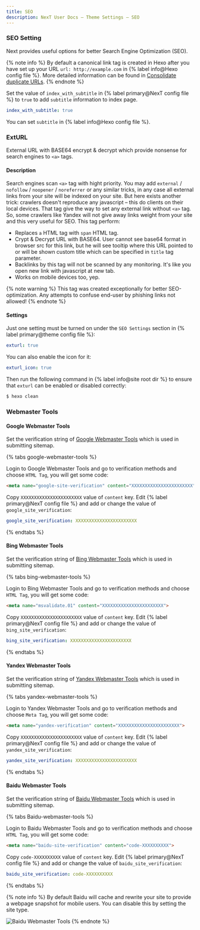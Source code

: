 ```yaml
---
title: SEO
description: NexT User Docs – Theme Settings – SEO
---
```


### SEO Setting

Next provides useful options for better Search Engine Optimization (SEO).

{% note info %}
By default a canonical link tag is created in Hexo after you have set up your URL `url: http://example.com` in {% label info@Hexo config file %}. More detailed information can be found in [Consolidate duplicate URLs](https://support.google.com/webmasters/answer/139066).
{% endnote %}

Set the value of `index_with_subtitle` in {% label primary@NexT config file %} to `true` to add `subtitle` information to index page.

```yml NexT config file
index_with_subtitle: true
```

You can set `subtitle` in {% label info@Hexo config file %}.

### ExtURL

External URL with BASE64 encrypt & decrypt which provide nonsense for search engines to `<a>` tags.

#### Description

Search engines scan `<a>` tag with hight priority. You may add `external` / `nofollow` / `noopener` / `noreferrer` or any similar tricks, in any case all external links from your site will be indexed on your site. But here exists another trick: crawlers doesn't reproduce any javascript – this do clients on their local devices.
That tag give the way to set any external link without `<a>` tag. So, some crawlers like Yandex will not give away links weight from your site and this very useful for SEO. This tag perform:

* Replaces `a` HTML tag with `span` HTML tag.
* Crypt & Decrypt URL with BASE64. User cannot see base64 format in browser src for this link, but he will see tooltip where this URL pointed to or will be shown custom title which can be specified in `title` tag parameter.
* Backlinks by this tag will not be scanned by any monitoring. It's like you open new link with javascript at new tab.
* Works on mobile devices too, yep.

{% note warning %}
This tag was created exceptionally for better SEO-optimization. Any attempts to confuse end-user by phishing links not allowed!
{% endnote %}

#### Settings

Just one setting must be turned on under the `SEO Settings` section in {% label primary@theme config file %}:

```yml NexT config file
exturl: true
```

You can also enable the icon for it:

```yml NexT config file
exturl_icon: true
```

Then run the following command in {% label info@site root dir %} to ensure that `exturl` can be enabled or disabled correctly:
```bash
$ hexo clean
```

### Webmaster Tools

#### Google Webmaster Tools

Set the verification string of [Google Webmaster Tools](https://developers.google.com/search) which is used in submitting sitemap.

{% tabs google-webmaster-tools %}
<!-- tab Get Verification Code → -->
Login to Google Webmaster Tools and go to verification methods and choose `HTML Tag`, you will get some code:

```html
<meta name="google-site-verification" content="XXXXXXXXXXXXXXXXXXXXXXX">
```
<!-- endtab -->

<!-- tab NexT Config -->
Copy `XXXXXXXXXXXXXXXXXXXXXXX` value of `content` key.
Edit {% label primary@NexT config file %} and add or change the value of `google_site_verification`:

```yml NexT config file
google_site_verification: XXXXXXXXXXXXXXXXXXXXXXX
```
<!-- endtab -->
{% endtabs %}

#### Bing Webmaster Tools

Set the verification string of [Bing Webmaster Tools](https://www.bing.com/webmasters) which is used in submitting sitemap.

{% tabs bing-webmaster-tools %}
<!-- tab Get Verification Code → -->
Login to Bing Webmaster Tools and go to verification methods and choose `HTML Tag`, you will get some code:

```html
<meta name="msvalidate.01" content="XXXXXXXXXXXXXXXXXXXXXXX">
```
<!-- endtab -->

<!-- tab NexT Config -->
Copy `XXXXXXXXXXXXXXXXXXXXXXX` value of `content` key.
Edit {% label primary@NexT config file %} and add or change the value of `bing_site_verification`:

```yml NexT config file
bing_site_verification: XXXXXXXXXXXXXXXXXXXXXXX
```
<!-- endtab -->
{% endtabs %}

#### Yandex Webmaster Tools

Set the verification string of [Yandex Webmaster Tools](https://webmaster.yandex.ru/) which is used in submitting sitemap.

{% tabs yandex-webmaster-tools %}
<!-- tab Get Verification Code → -->
Login to Yandex Webmaster Tools and go to verification methods and choose `Meta Tag`, you will get some code:

```html
<meta name="yandex-verification" content="XXXXXXXXXXXXXXXXXXXXXXX">
```
<!-- endtab -->

<!-- tab NexT Config -->
Copy `XXXXXXXXXXXXXXXXXXXXXXX` value of `content` key.
Edit {% label primary@NexT config file %} and add or change the value of `yandex_site_verification`:

```yml NexT config file
yandex_site_verification: XXXXXXXXXXXXXXXXXXXXXXX
```
<!-- endtab -->
{% endtabs %}

#### Baidu Webmaster Tools

Set the verification string of [Baidu Webmaster Tools](https://ziyuan.baidu.com/site/) which is used in submitting sitemap.

{% tabs Baidu-webmaster-tools %}
<!-- tab Get Verification Code → -->
Login to Baidu Webmaster Tools and go to verification methods and choose `HTML Tag`, you will get some code:

```html
<meta name="baidu-site-verification" content="code-XXXXXXXXXX">
```
<!-- endtab -->

<!-- tab NexT Config -->
Copy `code-XXXXXXXXXX` value of `content` key.
Edit {% label primary@NexT config file %} and add or change the value of `baidu_site_verification`:

```yml NexT config file
baidu_site_verification: code-XXXXXXXXXX
```
<!-- endtab -->
{% endtabs %}

{% note info %}
By default Baidu will cache and rewrite your site to provide a webpage snapshot for mobile users. You can disable this by setting the site type.

![Baidu Webmaster Tools](/images/baidu.png)
{% endnote %}
